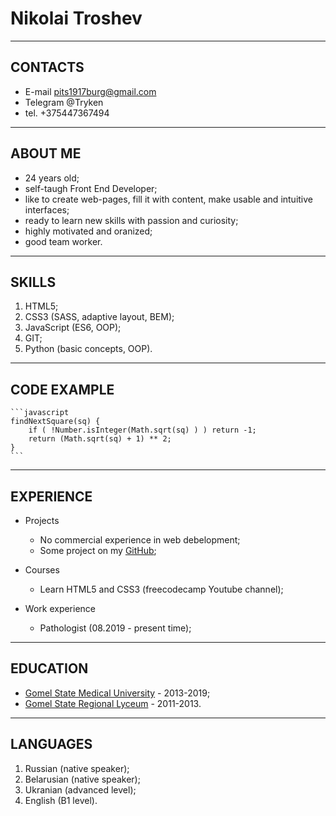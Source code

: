 Nikolai Troshev
==============
______________

CONTACTS
--------
- E-mail <pits1917burg@gmail.com>
- Telegram @Tryken
- tel. +375447367494

_____________

ABOUT ME
--------
- 24 years old;
- self-taugh Front End Developer;
- like to create web-pages, fill it with content, make usable and intuitive interfaces;
- ready to learn new skills with passion and curiosity;
- highly motivated and oranized;
- good team worker.

_____________

SKILLS
------
1. HTML5;
2. CSS3 (SASS, adaptive layout, BEM);
3. JavaScript (ES6, OOP);
4. GIT;
5. Python (basic concepts, OOP).

______________

CODE EXAMPLE
------------
    ```javascript
    findNextSquare(sq) {
        if ( !Number.isInteger(Math.sqrt(sq) ) ) return -1;
        return (Math.sqrt(sq) + 1) ** 2;
    }
    ```

_______________

EXPERIENCE
----------
- Projects
    - No commercial experience in web debelopment;
    - Some project on my [GitHub](https://github.com/Chichmarin17/);

- Courses
    - Learn HTML5 and CSS3 (freecodecamp Youtube channel);

- Work experience
    - Pathologist (08.2019 - present time);

________________

EDUCATION
---------
- [Gomel State Medical University](https://gsmu.by/) - 2013-2019;
- [Gomel State Regional Lyceum](https://gsrl.by/) - 2011-2013.

_________________

LANGUAGES
---------
1. Russian (native speaker);
2. Belarusian (native speaker);
3. Ukranian (advanced level);
4. English (B1 level).
